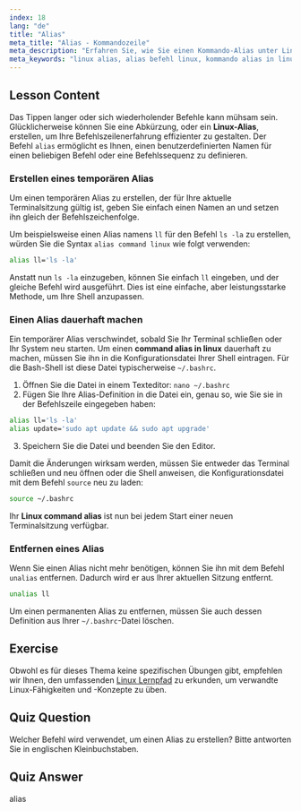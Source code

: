 ```yaml
---
index: 18
lang: "de"
title: "Alias"
meta_title: "Alias - Kommandozeile"
meta_description: "Erfahren Sie, wie Sie einen Kommando-Alias unter Linux erstellen und verwalten, um Ihren Workflow zu optimieren. Diese Anleitung behandelt das Erstellen temporärer und permanenter Aliase mit dem alias-Befehl und der .bashrc-Datei."
meta_keywords: "linux alias, alias befehl linux, kommando alias in linux, linux kommando alias, bash alias, unalias befehl, .bashrc, kommandozeile, Linux Tutorial"
---
```


## Lesson Content

Das Tippen langer oder sich wiederholender Befehle kann mühsam sein. Glücklicherweise können Sie eine Abkürzung, oder ein **Linux-Alias**, erstellen, um Ihre Befehlszeilenerfahrung effizienter zu gestalten. Der Befehl `alias` ermöglicht es Ihnen, einen benutzerdefinierten Namen für einen beliebigen Befehl oder eine Befehlssequenz zu definieren.

### Erstellen eines temporären Alias

Um einen temporären Alias zu erstellen, der für Ihre aktuelle Terminalsitzung gültig ist, geben Sie einfach einen Namen an und setzen ihn gleich der Befehlszeichenfolge.

Um beispielsweise einen Alias namens `ll` für den Befehl `ls -la` zu erstellen, würden Sie die Syntax `alias command linux` wie folgt verwenden:

```bash
alias ll='ls -la'
```

Anstatt nun `ls -la` einzugeben, können Sie einfach `ll` eingeben, und der gleiche Befehl wird ausgeführt. Dies ist eine einfache, aber leistungsstarke Methode, um Ihre Shell anzupassen.

### Einen Alias dauerhaft machen

Ein temporärer Alias verschwindet, sobald Sie Ihr Terminal schließen oder Ihr System neu starten. Um einen **command alias in linux** dauerhaft zu machen, müssen Sie ihn in die Konfigurationsdatei Ihrer Shell eintragen. Für die Bash-Shell ist diese Datei typischerweise `~/.bashrc`.

1. Öffnen Sie die Datei in einem Texteditor: `nano ~/.bashrc`
2. Fügen Sie Ihre Alias-Definition in die Datei ein, genau so, wie Sie sie in der Befehlszeile eingegeben haben:

```bash
alias ll='ls -la'
alias update='sudo apt update && sudo apt upgrade'
```

3. Speichern Sie die Datei und beenden Sie den Editor.

Damit die Änderungen wirksam werden, müssen Sie entweder das Terminal schließen und neu öffnen oder die Shell anweisen, die Konfigurationsdatei mit dem Befehl `source` neu zu laden:

```bash
source ~/.bashrc
```

Ihr **Linux command alias** ist nun bei jedem Start einer neuen Terminalsitzung verfügbar.

### Entfernen eines Alias

Wenn Sie einen Alias nicht mehr benötigen, können Sie ihn mit dem Befehl `unalias` entfernen. Dadurch wird er aus Ihrer aktuellen Sitzung entfernt.

```bash
unalias ll
```

Um einen permanenten Alias zu entfernen, müssen Sie auch dessen Definition aus Ihrer `~/.bashrc`-Datei löschen.

## Exercise

Obwohl es für dieses Thema keine spezifischen Übungen gibt, empfehlen wir Ihnen, den umfassenden [Linux Lernpfad](https://labex.io/de/learn/linux) zu erkunden, um verwandte Linux-Fähigkeiten und -Konzepte zu üben.

## Quiz Question

Welcher Befehl wird verwendet, um einen Alias zu erstellen? Bitte antworten Sie in englischen Kleinbuchstaben.

## Quiz Answer

alias
